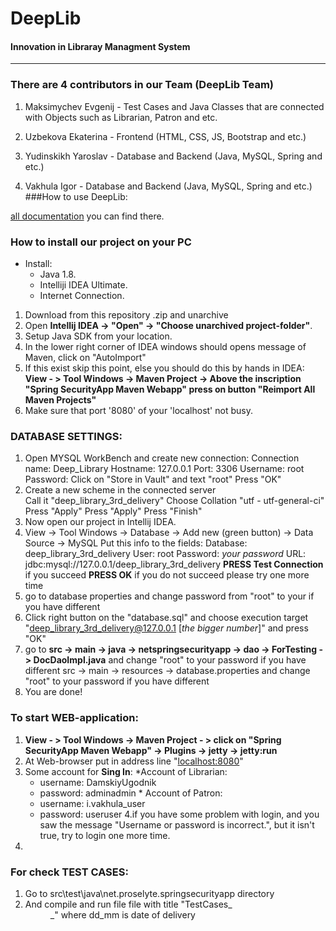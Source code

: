 

 **DeepLib** 
 ====================
#### Innovation in Libraray Managment System

------------------------------
### There are 4 contributors in our Team (DeepLib Team)

1. Maksimychev Evgenij - Test Cases and Java Classes that are connected with Objects such as Librarian, Patron and etc.
 
2. Uzbekova Ekaterina - Frontend (HTML, CSS, JS, Bootstrap and etc.)
3. Yudinskikh Yaroslav - Database and Backend (Java, MySQL, Spring and etc.)
4. Vakhula Igor - Database and Backend (Java, MySQL, Spring and etc.)
###How to use DeepLib:


[all documentation](/Documentation.md) you can find there.

### **How to install our project on your PC** 

+ Install:
  - Java 1.8.
  - Intelliji IDEA Ultimate.
  - Internet Connection.
         

1. Download from this repository .zip and unarchive
2. Open **Intellij IDEA -> "Open" -> "Choose unarchived project-folder"**.
3. Setup Java SDK from your location.
4. In the lower right corner of IDEA windows should opens message of Maven, click on "AutoImport"
5. If this exist skip this point, else you should do this by hands in IDEA:
      **View - > Tool Windows -> Maven Project -> Above the inscription "Spring SecurityApp Maven Webapp" press on button "Reimport All Maven Projects"**
6. Make sure that port '8080' of your 'localhost' not busy. 

### DATABASE SETTINGS:
1. Open MYSQL WorkBench and create new connection:
Connection name: Deep_Library
Hostname: 127.0.0.1
Port: 3306
Username: root
Password: Click on "Store in Vault" and text "root"
Press "OK"
2. Create a new scheme in the connected server  
   Call it "deep_library_3rd_delivery"
   Choose Collation "utf - utf-general-ci"
   Press "Apply"
   Press "Apply"
   Press "Finish"
3. Now open our project in Intellij IDEA.
4. View -> Tool Windows -> Database -> Add new (green button) -> Data Source -> MySQL
   Put this info to the fields:
   Database: deep_library_3rd_delivery
   User: root
   Password: *your password*
   URL: jdbc:mysql://127.0.0.1/deep_library_3rd_delivery
   **PRESS Test Connection** if you succeed **PRESS OK** if you do not succeed please try one more time
5. go to database properties and change password from "root" to your if you have different
6. Click right button on the "database.sql" and choose execution target "deep_library_3rd_delivery@127.0.0.1 [*the bigger number*]" and press "OK"
7. go to **src -> main -> java -> netspringsecurityapp -> dao -> ForTesting -> DocDaoImpl.java**  and change "root" to your password if you have different
   src -> main -> resources -> database.properties and change "root" to your password if you have different
8. You are done!


 ### To start WEB-application:
  1. **View - > Tool Windows -> Maven Project - > click on "Spring SecurityApp Maven Webapp" -> Plugins -> jetty -> jetty:run**
  2. At Web-browser put in address line "[localhost:8080](http://localhost:8080)"
  3. Some account for **Sing In**:
    *Account of Librarian:
      + username: DamskiyUgodnik
      + password: adminadmin
    * Account of Patron:
      + username: i.vakhula_user
      + password: useruser
   4.if you have some problem with login, and you saw the message "Username or password is incorrect.", but it isn't true, try to login one more time.
   5.
 ### For check TEST CASES:
 
 1. Go to src\test\java\net.proselyte.springsecurityapp directory
 2. And compile and run file file with title "TestCases_<dd>_<mm>" where dd_mm is date of delivery
 
 
### 

